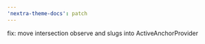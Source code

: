 ```yaml
---
'nextra-theme-docs': patch
---
```


fix: move intersection observe and slugs into ActiveAnchorProvider
